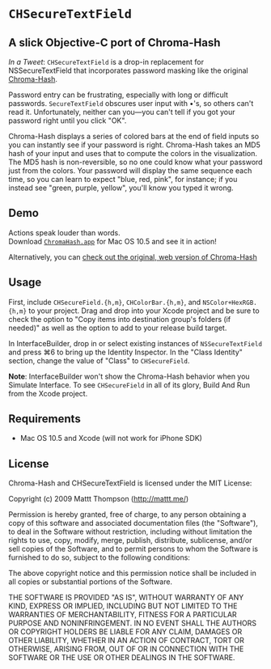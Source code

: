 `CHSecureTextField`
===================

## A slick Objective-C port of Chroma-Hash

*In a Tweet*: `CHSecureTextField` is a drop-in replacement for NSSecureTextField that incorporates password masking like the original [Chroma-Hash](http://github.com/mattt/Chroma-Hash/tree/master).

Password entry can be frustrating, especially with long or difficult passwords. `SecureTextField` obscures user input with •'s, so others can't read it. Unfortunately, neither can you—you can't tell if you got your password right until you click "OK".

Chroma-Hash displays a series of colored bars at the end of field inputs so you can instantly see if your password is right. Chroma-Hash takes an MD5 hash of your input and uses that to compute the colors in the visualization. The MD5 hash is non-reversible, so no one could know what your password just from the colors. Your password will display the same sequence each time, so you can learn to expect "blue, red, pink", for instance; if you instead see "green, purple, yellow", you'll know you typed it wrong.

## Demo

Actions speak louder than words.  
Download [`ChromaHash.app`](http://cloud.github.com/downloads/mattt/CHSecureTextField/ChromaHash.zip) for Mac OS 10.5 and see it in action!

Alternatively, you can [check out the original, web version of Chroma-Hash](http://mattt.github.com/Chroma-Hash/)

## Usage

First, include `CHSecureField.{h,m}`, `CHColorBar.{h,m}`, and `NSColor+HexRGB.{h,m}` to your project. Drag and drop into your Xcode project and be sure to check the option to "Copy items into destination group's folders (if needed)" as well as the option to add to your release build target.

In InterfaceBuilder, drop in or select existing instances of `NSSecureTextField` and press ⌘6 to bring up the Identity Inspector. In the "Class Identity" section, change the value of "Class" to `CHSecureField`.



**Note**: InterfaceBuilder won't show the Chroma-Hash behavior when you Simulate Interface. To see `CHSecureField` in all of its glory, Build And Run from the Xcode project.

## Requirements

- Mac OS 10.5 and Xcode (will not work for iPhone SDK)

## License

Chroma-Hash and CHSecureTextField is licensed under the MIT License:

  Copyright (c) 2009 Mattt Thompson (http://mattt.me/)

  Permission is hereby granted, free of charge, to any person obtaining a copy
  of this software and associated documentation files (the "Software"), to deal
  in the Software without restriction, including without limitation the rights
  to use, copy, modify, merge, publish, distribute, sublicense, and/or sell
  copies of the Software, and to permit persons to whom the Software is
  furnished to do so, subject to the following conditions:

  The above copyright notice and this permission notice shall be included in
  all copies or substantial portions of the Software.

  THE SOFTWARE IS PROVIDED "AS IS", WITHOUT WARRANTY OF ANY KIND, EXPRESS OR
  IMPLIED, INCLUDING BUT NOT LIMITED TO THE WARRANTIES OF MERCHANTABILITY,
  FITNESS FOR A PARTICULAR PURPOSE AND NONINFRINGEMENT. IN NO EVENT SHALL THE
  AUTHORS OR COPYRIGHT HOLDERS BE LIABLE FOR ANY CLAIM, DAMAGES OR OTHER
  LIABILITY, WHETHER IN AN ACTION OF CONTRACT, TORT OR OTHERWISE, ARISING FROM,
  OUT OF OR IN CONNECTION WITH THE SOFTWARE OR THE USE OR OTHER DEALINGS IN
  THE SOFTWARE.